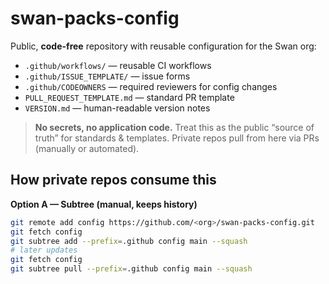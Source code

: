 # swan-packs-config

Public, **code-free** repository with reusable configuration for the Swan org:
- `.github/workflows/` — reusable CI workflows
- `.github/ISSUE_TEMPLATE/` — issue forms
- `.github/CODEOWNERS` — required reviewers for config changes
- `PULL_REQUEST_TEMPLATE.md` — standard PR template
- `VERSION.md` — human-readable version notes

> **No secrets, no application code.** Treat this as the public “source of truth” for standards & templates. Private repos pull from here via PRs (manually or automated).

## How private repos consume this

**Option A — Subtree (manual, keeps history)**
```bash
git remote add config https://github.com/<org>/swan-packs-config.git
git fetch config
git subtree add --prefix=.github config main --squash
# later updates
git fetch config
git subtree pull --prefix=.github config main --squash
